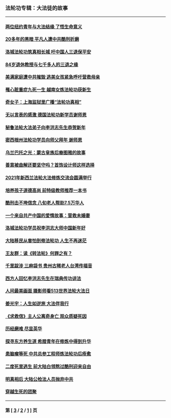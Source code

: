 ### 法轮功专辑：大法徒的故事
---
#### [两位纽约青年与大法结缘 了悟生命意义](../../pages/nf1147481/n14002785.md?06120430) 
#### [20多年的黑暗 平凡人遭中共酷刑折磨](../../pages/nf1147481/n13997976.md?06120430) 
#### [洛城法轮功筑真相长城 吁中国人三退保平安](../../pages/nf1147481/n13892471.md?06120430) 
#### [84岁退休教授与七千多人的三退之缘](../../pages/nf1147481/n13796650.md?06120430) 
#### [美满家庭遭中共摧毁 逃美女孩紧急呼吁营救母亲](../../pages/nf1147481/n13792859.md?06120430) 
#### [罹心脏重症九死一生 越南女炼法轮功获新生](../../pages/nf1147481/n13732766.md?06120430) 
#### [奇女子：上海监狱里广播“法轮功真相”](../../pages/nf1147481/n13726443.md?06120430) 
#### [无以言表的感激 德国法轮功新学员谢师恩](../../pages/nf1147481/n13543790.md?06120430) 
#### [秘鲁法轮大法弟子向李洪志先生恭贺新年](../../pages/nf1147481/n13540182.md?06120430) 
#### [密西根州法轮功学员向师父拜年 谢师恩](../../pages/nf1147481/n13538183.md?06120430) 
#### [乌兰巴托之光：蒙古皇族后裔图雅的故事](../../pages/nf1147481/n13155759.md?06120430) 
#### [善意被曲解还要坚守吗？首饰设计师这样选择](../../pages/nf1147481/n13077575.md?06120430) 
#### [2021年新西兰法轮大法修炼交流会圆满举行](../../pages/nf1147481/n13033149.md?06120430) 
#### [培养孩子道德高尚 前特级教师推荐一本书](../../pages/nf1147481/n12938640.md?06120430) 
#### [酷刑击不垮信念 八旬老人帮助7.5万华人](../../pages/nf1147481/n12880712.md?06120430) 
#### [一个来自共产中国的爱情故事：营救未婚妻](../../pages/nf1147481/n12778386.md?06120430) 
#### [洛城法轮功学员祝李洪志大师中国新年好](../../pages/nf1147481/n12724685.md?06120430) 
#### [大陆移民从害怕到修法轮功 人生不再迷茫](../../pages/nf1147481/n12414325.md?06120430) 
#### [王友群：读《转法轮》何罪之有？](../../pages/nf1147481/n12408647.md?06120430) 
#### [千里跋涉 三麻袋书 贵州古稀老人台湾传福音](../../pages/nf1147481/n12198750.md?06120430) 
#### [西方人回忆李洪志先生在瑞典传功讲法](../../pages/nf1147481/n12099607.md?06120430) 
#### [人间最美画面 摄影师看513世界法轮大法日](../../pages/nf1147481/n12094118.md?06120430) 
#### [姜光宇：人生如逆旅 大法伴我行](../../pages/nf1147481/n12088664.md?06120430) 
#### [《求救信》主人公离奇身亡 观众质疑死因](../../pages/nf1147481/n11845215.md?06120430) 
#### [历经磨难 尽显英华](../../pages/nf1147481/n11723297.md?06120430) 
#### [探寻东方养生道 希腊青年在修炼中得到升华](../../pages/nf1147481/n11494502.md?06120430) 
#### [患脑瘤等死 中共总参工程师炼法轮功后痊愈](../../pages/nf1147481/n11466682.md?06120430) 
#### [二度死里逃生 前大陆白领熬过酷刑迎来自由](../../pages/nf1147481/n11368594.md?06120430) 
#### [明真相后 大陆公检法人员抛弃中共](../../pages/nf1147481/n11358618.md?06120430) 
#### [穿越生死的团聚](../../pages/nf1147481/n11258922.md?06120430) 

---
#### 第 [ [3](./3.md?06120430) / [2](./2.md?06120430) / [1](./1.md?06120430) ] 页
